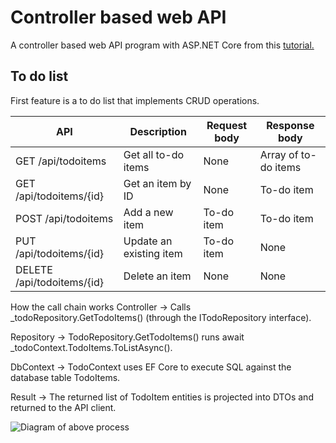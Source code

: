 # Controller based web API
A controller based web API program with ASP.NET Core from this [tutorial.](https://learn.microsoft.com/en-us/aspnet/core/tutorials/first-web-api?view=aspnetcore-9.0&tabs=visual-studio)
## To do list
First feature is a to do list that implements CRUD operations.

| API                        | Description	            | Request body | Response body        |
|----------------------------|-------------------------|--------------|----------------------|
| GET /api/todoitems	        | Get all to-do items	    | None	        | Array of to-do items |
| GET /api/todoitems/{id}    | Get an item by ID	      | None	        | To-do item           |
| POST /api/todoitems	       | Add a new item	         | To-do item	  | To-do item           |
| PUT /api/todoitems/{id}    | Update an existing item | To-do item	  | None                 |
| DELETE /api/todoitems/{id} | Delete an item    	     | None	        | None                 |

How the call chain works
Controller → Calls _todoRepository.GetTodoItems() (through the ITodoRepository interface).

Repository → TodoRepository.GetTodoItems() runs await _todoContext.TodoItems.ToListAsync().

DbContext → TodoContext uses EF Core to execute SQL against the database table TodoItems.

Result → The returned list of TodoItem entities is projected into DTOs and returned to the API client.

![Diagram of above process](Images/Diagram.excalidraw)